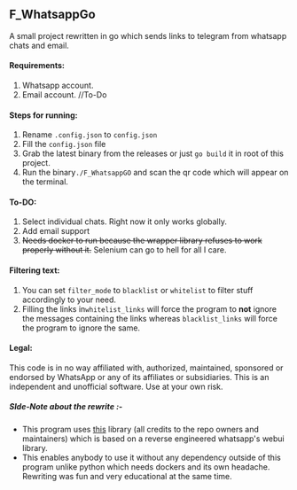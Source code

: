 ## F_WhatsappGo

 A small project rewritten in go which sends links to telegram from whatsapp chats and email.
 
 #### Requirements:
  1) Whatsapp account. 
  2) Email account.  //To-Do
 
 #### Steps for running:
  1) Rename `.config.json` to `config.json`
  2) Fill the `config.json` file
  3) Grab the latest binary from the releases or just `go build` it in root of this project. 
  4) Run the binary`./F_WhatsappGO` and scan the qr code which will appear on the terminal.   
 #### To-DO:
  1) Select individual chats. Right now it only works globally.
  2) Add email support
  3) <del>Needs docker to run because the wrapper library refuses to work properly without it.</del> Selenium can go to hell for all I care.

 #### Filtering text:
  1) You can set `filter_mode` to `blacklist` or `whitelist` to filter stuff accordingly to your need.
  2) Filling the links in`whitelist_links` will force the program to **not** ignore the messages containing the links whereas `blacklist_links` will force the program to ignore the same.

#### Legal:
This code is in no way affiliated with, authorized, maintained, sponsored or endorsed by WhatsApp or any of its affiliates or subsidiaries. This is an independent and unofficial software. Use at your own risk.

##### SIde-Note about the rewrite :-
* This program uses [this](https://github.com/Rhymen/go-whatsapp) library (all credits to the repo owners and maintainers) which is based on a reverse engineered whatsapp's webui library.
* This enables anybody to use it without any dependency outside of this program unlike python which needs dockers and its own headache. Rewriting was fun and very educational at the same time.
